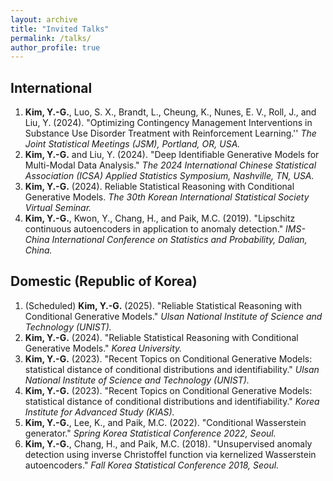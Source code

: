 ```yaml
---
layout: archive
title: "Invited Talks"
permalink: /talks/
author_profile: true
---
```


## International
1. **Kim, Y.-G.**, Luo, S. X., Brandt, L., Cheung, K., Nunes, E. V., Roll, J., and Liu, Y. (2024). "Optimizing Contingency Management Interventions in Substance Use Disorder Treatment with Reinforcement Learning.'' *The Joint Statistical Meetings (JSM), Portland, OR, USA.*
2. **Kim, Y.-G.** and Liu, Y. (2024). "Deep Identifiable Generative Models for Multi-Modal Data Analysis." *The 2024 International Chinese Statistical Association (ICSA) Applied Statistics Symposium, Nashville, TN, USA.*
3. **Kim, Y.-G.** (2024). Reliable Statistical Reasoning with Conditional Generative Models. *The 30th Korean International Statistical Society Virtual Seminar.*
4. **Kim, Y.-G.**, Kwon, Y., Chang, H., and Paik, M.C. (2019). "Lipschitz continuous autoencoders in application to anomaly detection." *IMS-China International Conference on Statistics and Probability, Dalian, China.*

## Domestic (Republic of Korea)
1. (Scheduled) **Kim, Y.-G.** (2025). "Reliable Statistical Reasoning with Conditional Generative Models." *Ulsan National Institute of Science and Technology (UNIST).*
2. **Kim, Y.-G.** (2024). "Reliable Statistical Reasoning with Conditional Generative Models." *Korea University.*
3. **Kim, Y.-G.** (2023). "Recent Topics on Conditional Generative Models: statistical distance of conditional distributions and identifiability." *Ulsan National Institute of Science and Technology (UNIST).*
4. **Kim, Y.-G.** (2023). "Recent Topics on Conditional Generative Models: statistical distance of conditional distributions and identifiability." *Korea Institute for Advanced Study (KIAS).*
5. **Kim, Y.-G.**, Lee, K., and Paik, M.C. (2022). "Conditional Wasserstein generator." *Spring Korea Statistical Conference 2022, Seoul.*
6. **Kim, Y.-G.**, Chang, H., and Paik, M.C. (2018). "Unsupervised anomaly detection using inverse Christoffel function via kernelized Wasserstein autoencoders." *Fall Korea Statistical Conference 2018, Seoul.*



